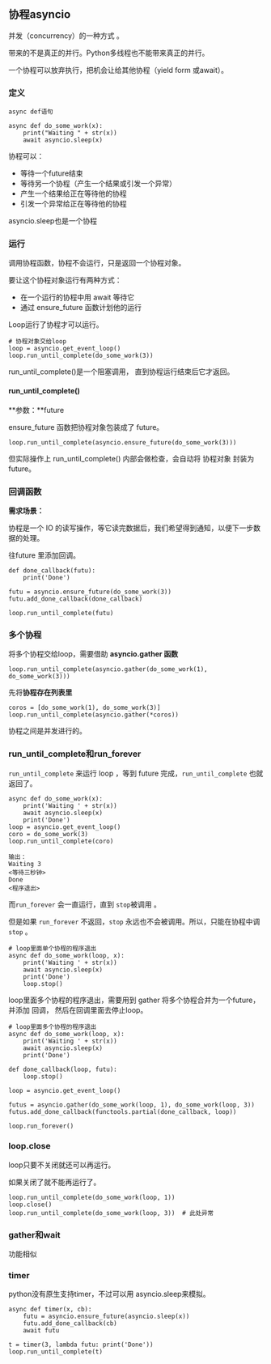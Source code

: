 ## 协程asyncio

 并发（concurrency）的一种方式 。

带来的不是真正的并行。Python多线程也不能带来真正的并行。

一个协程可以放弃执行，把机会让给其他协程（yield form 或await）。

### 定义

```
async def语句
```

```
async def do_some_work(x):
    print("Waiting " + str(x))
    await asyncio.sleep(x)
```

协程可以：

- 等待一个future结束
- 等待另一个协程（产生一个结果或引发一个异常）
- 产生一个结果给正在等待他的协程
- 引发一个异常给正在等待他的协程

asyncio.sleep也是一个协程

### 运行

调用协程函数，协程不会运行，只是返回一个协程对象。

要让这个协程对象运行有两种方式：

- 在一个运行的协程中用 await 等待它
- 通过 ensure_future 函数计划他的运行

Loop运行了协程才可以运行。

```
# 协程对象交给loop
loop = asyncio.get_event_loop()
loop.run_until_complete(do_some_work(3))
```

run_until_complete()是一个阻塞调用， 直到协程运行结束后它才返回。

#### run_until_complete()

**参数：**future

ensure_future 函数把协程对象包装成了 future。

```
loop.run_until_complete(asyncio.ensure_future(do_some_work(3)))
```

但实际操作上 run_until_complete() 内部会做检查，会自动将 协程对象 封装为 future。

### 回调函数

**需求场景：**

协程是一个 IO 的读写操作，等它读完数据后，我们希望得到通知，以便下一步数据的处理。

往future 里添加回调。

```
def done_callback(futu):
    print('Done')

futu = asyncio.ensure_future(do_some_work(3))
futu.add_done_callback(done_callback)

loop.run_until_complete(futu)
```

### 多个协程

将多个协程交给loop，需要借助 **asyncio.gather 函数**

```
loop.run_until_complete(asyncio.gather(do_some_work(1), do_some_work(3)))
```

先将**协程存在列表里**

```
coros = [do_some_work(1), do_some_work(3)]
loop.run_until_complete(asyncio.gather(*coros))
```

协程之间是并发进行的。

### run_until_complete和run_forever

 `run_until_complete` 来运行 loop ，等到 future 完成，`run_until_complete` 也就返回了。 

```
async def do_some_work(x):
    print('Waiting ' + str(x))
    await asyncio.sleep(x)
    print('Done')
loop = asyncio.get_event_loop()
coro = do_some_work(3)
loop.run_until_complete(coro)

输出：
Waiting 3
<等待三秒钟>
Done
<程序退出>
```

 而`run_forever` 会一直运行，直到 `stop`被调用 。

但是如果 `run_forever` 不返回，`stop` 永远也不会被调用。所以，只能在协程中调 `stop` 。

```
# loop里面单个协程的程序退出
async def do_some_work(loop, x):
    print('Waiting ' + str(x))
    await asyncio.sleep(x)
    print('Done')
    loop.stop()
```

loop里面多个协程的程序退出，需要用到 gather 将多个协程合并为一个future， 并添加 回调， 然后在回调里面去停止loop。

```
# loop里面多个协程的程序退出
async def do_some_work(loop, x):
    print('Waiting ' + str(x))
    await asyncio.sleep(x)
    print('Done')

def done_callback(loop, futu):
    loop.stop()

loop = asyncio.get_event_loop()

futus = asyncio.gather(do_some_work(loop, 1), do_some_work(loop, 3))
futus.add_done_callback(functools.partial(done_callback, loop))

loop.run_forever()
```

### loop.close

loop只要不关闭就还可以再运行。

如果关闭了就不能再运行了。

```
loop.run_until_complete(do_some_work(loop, 1))
loop.close()
loop.run_until_complete(do_some_work(loop, 3))  # 此处异常
```

### gather和wait

功能相似

### timer

python没有原生支持timer，不过可以用 asyncio.sleep来模拟。

```
async def timer(x, cb):
    futu = asyncio.ensure_future(asyncio.sleep(x))
    futu.add_done_callback(cb)
    await futu

t = timer(3, lambda futu: print('Done'))
loop.run_until_complete(t)
```